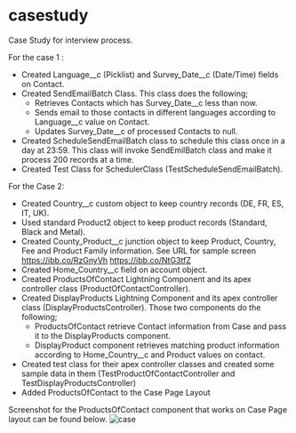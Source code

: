 # casestudy

Case Study for interview process.

For the case 1 :
* Created Language__c (Picklist) and Survey_Date__c (Date/Time) fields on Contact.
* Created SendEmailBatch Class. 
    This class does the following;
     * Retrieves Contacts which has Survey_Date__c less than now.
     * Sends email to those contacts in different languages according to Language__c value on Contact.
     * Updates Survey_Date__c of processed Contacts to null.
* Created ScheduleSendEmailBatch class to schedule this class once in a day at 23:59. 
This class will invoke SendEmilBatch class and make it process 200 records at a time.
* Created Test Class for SchedulerClass (TestScheduleSendEmailBatch).


For the Case 2:
* Created Country__c custom object to keep country records (DE, FR, ES, IT, UK).
* Used standard Product2 object to keep product records (Standard, Black and Metal).
* Created County_Product__c junction object to keep Product, Country, Fee and Product Family information. 
    See URL for sample screen 
      https://ibb.co/RzGnyVh
      https://ibb.co/NtG3tfZ
* Created Home_Country__c field on account object.
* Created ProductsOfContact Lightning Component and its apex controller class (ProductOfContactController).
* Created DisplayProducts Lightning Component and its apex controller class (DisplayProductsController).
     Those two components do the following;
     * ProductsOfContact retrieve Contact information from Case and pass it to the DisplayProducts component.
     * DisplayProduct component retrieves matching product information according to Home_Country__c and Product values on contact.
* Created test class for their apex controller classes and created some sample data in them (TestProductOfContactController and TestDisplayProductsController)
* Added ProductsOfContact to the Case Page Layout

Screenshot for the ProductsOfContact component that works on Case Page layout can be found below.
![case](https://user-images.githubusercontent.com/49560853/56093059-b2f12c00-5ecc-11e9-9265-172d1f66314e.png)
